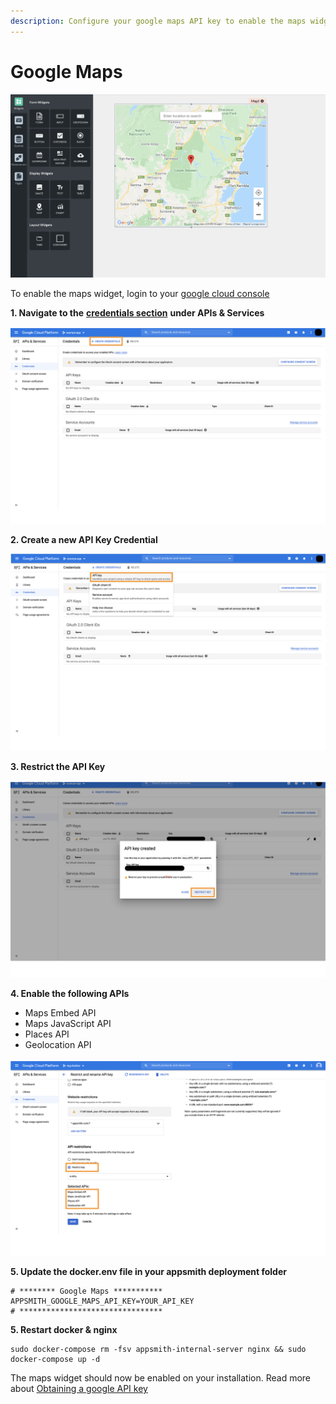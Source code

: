 ```yaml
---
description: Configure your google maps API key to enable the maps widget on Appsmith
---
```


# Google Maps

![](../.gitbook/assets/screenshot-2020-07-17-at-5.02.29-pm.png)

To enable the maps widget, login to your [google cloud console](https://console.cloud.google.com/)

**1. Navigate to the** [**credentials section**](https://console.cloud.google.com/apis/credentials) **under APIs & Services**

![Click to expand](../.gitbook/assets/maps-credentials.png)

**2. Create a new API Key Credential**

![Click to expand](../.gitbook/assets/maps-api-key.png)

**3. Restrict the API Key**

![click to expand](../.gitbook/assets/maps-api-restrict%20%281%29.png)

**4. Enable the following APIs**

* Maps Embed API
* Maps JavaScript API
* Places API
* Geolocation API

![Click to expand](../.gitbook/assets/maps-apis.png)

**5. Update the docker.env file in your appsmith deployment folder**

```text
# ******** Google Maps ***********
APPSMITH_GOOGLE_MAPS_API_KEY=YOUR_API_KEY
# ********************************
```

**5. Restart docker & nginx**

```text
sudo docker-compose rm -fsv appsmith-internal-server nginx && sudo docker-compose up -d 
```

The maps widget should now be enabled on your installation. Read more about [Obtaining a google API key](https://developers.google.com/maps/documentation/javascript/get-api-key)

